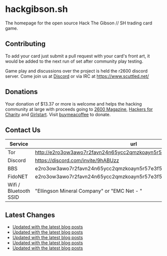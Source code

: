 # hackgibson.sh
The homepage for the open source Hack The Gibson // SH trading card game.


## Contributing

To add your card just submit a pull request with your card's front art, it would be added to the next run of set after community play testing.

Game play and discussions over the project is held the r2600 discord server. Come join us at [Discord](https://discord.com/invite/9hABUzz) or via IRC at https://www.scuttled.net/


## Donations

Your donation of $13.37 or more is welcome and helps the hacking community at large with proceeds going to [2600 Magazine](https://2600.com/), [Hackers for Charity](https://hackersforcharity.org) and [Girlstart](https://girlstart.org).  Visit [buymeacoffee](https://www.buymeacoffee.com/hackgibson.sh) to donate.


## Contact Us

Service | url
-|-
Tor | http://e2ro3ow3awo7r2favn24n65ycc2qmzkoayn5r57e3f56nvjwdcgg32ad.onion
Discord | https://discord.com/invite/9hABUzz
BBS | e2ro3ow3awo7r2favn24n65ycc2qmzkoayn5r57e3f56nvjwdcgg32ad.onion:23
FidoNET | e2ro3ow3awo7r2favn24n65ycc2qmzkoayn5r57e3f56nvjwdcgg32ad.onion:24554
Wifi / Bluetooth SSID | "Ellingson Mineral Company" or "EMC Net - <fidonet address>"

## Latest Changes
<!-- BLOG-POST-LIST:START -->
- [Updated with the latest blog posts](https://github.com/DFW2600/hackgibson.sh/commit/1a2b5c592edc06053d8a30b560c0fa3ab3198e64)
- [Updated with the latest blog posts](https://github.com/DFW2600/hackgibson.sh/commit/ca1e757d2a50cdb3c6eaf4aaacb1bce6c0af1e88)
- [Updated with the latest blog posts](https://github.com/DFW2600/hackgibson.sh/commit/d5e6547758377542b76649caf8994a391b10091d)
- [Updated with the latest blog posts](https://github.com/DFW2600/hackgibson.sh/commit/7d692eb36b654b62598cc95cd04d75ae1badc853)
- [Updated with the latest blog posts](https://github.com/DFW2600/hackgibson.sh/commit/d0ca9f8310a395a85c7bfe47764a27f29d5870bf)
<!-- BLOG-POST-LIST:END -->
